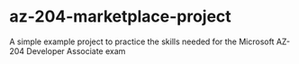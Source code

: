 # az-204-marketplace-project
A simple example project to practice the skills needed for the Microsoft AZ-204 Developer Associate exam
